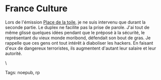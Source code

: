 # France Culture

Lors de l'émission [Place de la toile](http://blog.tcrouzet.com/2007/11/02/cyberwar/), je ne suis intervenu que durant la seconde partie. Le duplex ne facilite pas la prise de parole. J'ai tout de même glissé quelques idées pendant que le préposé à la sécurité, le représentant du vieux monde moribond, défendait son bout de gras. Je rappelle que ces gens ont tout intérêt à diaboliser les hackers. En faisant d'eux de dangereux terroristes, ils augmentent d'autant leur salaire et leur autorité.

\

Tags: noepub, rp